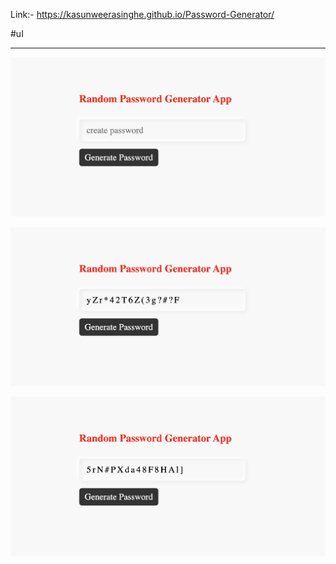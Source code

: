 Link:- https://kasunweerasinghe.github.io/Password-Generator/

#uI

---

![!](assets/project_ss/1.png)

![!](assets/project_ss/2.png)

![!](assets/project_ss/3.png)